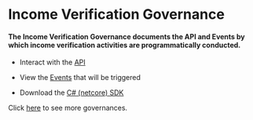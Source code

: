 # Income Verification Governance

#### The Income Verification Governance documents the API and Events by which income verification activities are programmatically conducted.

 - Interact with the [API](./api)

 - View the [Events](./events) that will be triggered

 - Download the [C# (netcore) SDK](./csharp-netcore-client.zip)

 Click [here](https://github.com/solidstateops/governances/wiki) to see more governances.
